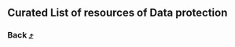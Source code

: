 ## Curated List of resources of Data protection

### Back  [⤴](https://github.com/scsp-community/Cyber-Sec-Resources)
